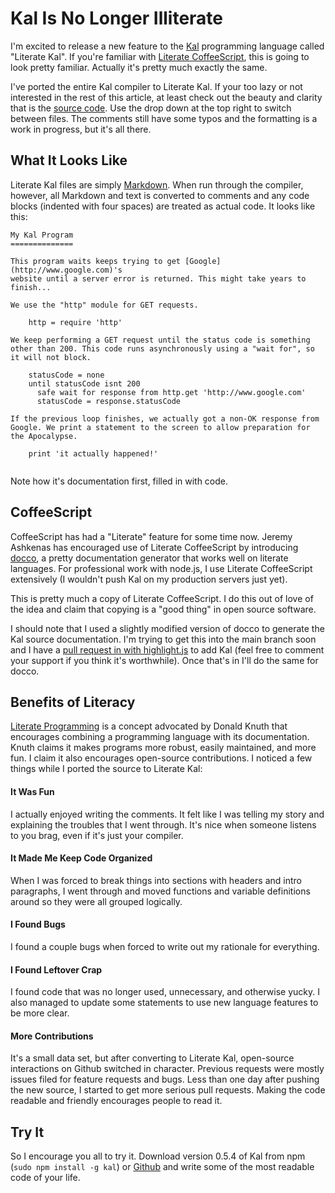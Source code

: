 # Kal Is No Longer Illiterate

I'm excited to release a new feature to the [Kal](http://rzimmerman.github.io/kal) programming language called "Literate Kal". If you're familiar with [Literate CoffeeScript](http://ashkenas.com/literate-coffeescript/), this is going to look pretty familiar. Actually it's pretty much exactly the same.

I've ported the entire Kal compiler to Literate Kal. If your too lazy or not interested in the rest of this article, at least check out the beauty and clarity that is the [source code](http://rzimmerman.github.io/kal/doc/kal.html). Use the drop down at the top right to switch between files. The comments still have some typos and the formatting is a work in progress, but it's all there.

## What It Looks Like

Literate Kal files are simply [Markdown](http://daringfireball.net/projects/markdown/). When run through the compiler, however, all Markdown and text is converted to comments and any code blocks (indented with four spaces) are treated as actual code. It looks like this:

```kal
My Kal Program
==============

This program waits keeps trying to get [Google](http://www.google.com)'s
website until a server error is returned. This might take years to finish...

We use the "http" module for GET requests.

    http = require 'http'

We keep performing a GET request until the status code is something
other than 200. This code runs asynchronously using a "wait for", so
it will not block.

    statusCode = none
    until statusCode isnt 200
      safe wait for response from http.get 'http://www.google.com'
      statusCode = response.statusCode

If the previous loop finishes, we actually got a non-OK response from
Google. We print a statement to the screen to allow preparation for
the Apocalypse.

    print 'it actually happened!'


```

Note how it's documentation first, filled in with code.

## CoffeeScript

CoffeeScript has had a "Literate" feature for some time now. Jeremy Ashkenas has encouraged use of Literate CoffeeScript by introducing [docco](http://jashkenas.github.io/docco/), a pretty documentation generator that works well on literate languages. For professional work with node.js, I use Literate CoffeeScript extensively (I wouldn't push Kal on my production servers just yet).

This is pretty much a copy of Literate CoffeeScript. I do this out of love of the idea and claim that copying is a "good thing" in open source software.

I should note that I used a slightly modified version of docco to generate the Kal source documentation. I'm trying to get this into the main branch soon and I have a [pull request in with highlight.js](https://github.com/isagalaev/highlight.js/pull/283) to add Kal (feel free to comment your support if you think it's worthwhile). Once that's in I'll do the same for docco.

## Benefits of Literacy

[Literate Programming](http://www-cs-faculty.stanford.edu/~uno/lp.html) is a concept advocated by Donald Knuth that encourages combining a programming language with its documentation. Knuth claims it makes programs more robust, easily maintained, and more fun. I claim it also encourages open-source contributions. I noticed a few things while I ported the source to Literate Kal:

#### It Was Fun

I actually enjoyed writing the comments. It felt like I was telling my story and explaining the troubles that I went through. It's nice when someone listens to you brag, even if it's just your compiler.

#### It Made Me Keep Code Organized

When I was forced to break things into sections with headers and intro paragraphs, I went through and moved functions and variable definitions around so they were all grouped logically.

#### I Found Bugs

I found a couple bugs when forced to write out my rationale for everything.

#### I Found Leftover Crap

I found code that was no longer used, unnecessary, and otherwise yucky. I also managed to update some statements to use new language features to be more clear.

#### More Contributions

It's a small data set, but after converting to Literate Kal, open-source interactions on Github switched in character. Previous requests were mostly issues filed for feature requests and bugs. Less than one day after pushing the new source, I started to get more serious pull requests. Making the code readable and friendly encourages people to read it.

## Try It

So I encourage you all to try it. Download version 0.5.4 of Kal from npm (`sudo npm install -g kal`) or [Github](https://github.com/rzimmerman/kal) and write some of the most readable code of your life.
